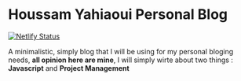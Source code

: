 # Houssam Yahiaoui Personal Blog

[![Netlify Status](https://api.netlify.com/api/v1/badges/11f01945-4091-43a3-95ea-bd481fb6917b/deploy-status)](https://app.netlify.com/sites/code-revamp/deploys)

A minimalistic, simply blog that I will be using for my personal bloging needs, **all opinion here are mine**, I will simply wirte about two things : **Javascript** and **Project Management**